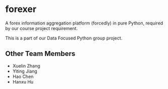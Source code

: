 # forexer
A forex information aggregation platform (forcedly) in pure Python, required by our course project requirement.

This is a part of our Data Focused Python group project.

## Other Team Members
- Xuelin Zhang
- Yiting Jiang
- Hao Chen
- Hanxu Hu
